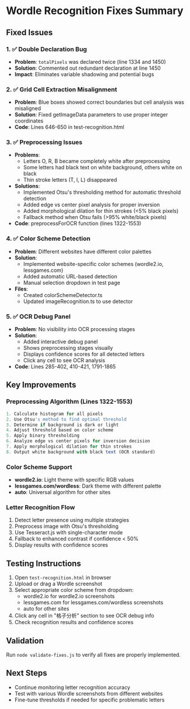 # Wordle Recognition Fixes Summary

## Fixed Issues

### 1. ✅ Double Declaration Bug
- **Problem**: `totalPixels` was declared twice (line 1334 and 1450)
- **Solution**: Commented out redundant declaration at line 1450
- **Impact**: Eliminates variable shadowing and potential bugs

### 2. ✅ Grid Cell Extraction Misalignment
- **Problem**: Blue boxes showed correct boundaries but cell analysis was misaligned
- **Solution**: Fixed getImageData parameters to use proper integer coordinates
- **Code**: Lines 646-650 in test-recognition.html

### 3. ✅ Preprocessing Issues
- **Problems**:
  - Letters O, R, B became completely white after preprocessing
  - Some letters had black text on white background, others white on black
  - Thin stroke letters (T, I, L) disappeared
- **Solutions**:
  - Implemented Otsu's thresholding method for automatic threshold detection
  - Added edge vs center pixel analysis for proper inversion
  - Added morphological dilation for thin strokes (<5% black pixels)
  - Fallback method when Otsu fails (>95% white/black pixels)
- **Code**: preprocessForOCR function (lines 1322-1553)

### 4. ✅ Color Scheme Detection
- **Problem**: Different websites have different color palettes
- **Solution**: 
  - Implemented website-specific color schemes (wordle2.io, lessgames.com)
  - Added automatic URL-based detection
  - Manual selection dropdown in test page
- **Files**: 
  - Created colorSchemeDetector.ts
  - Updated imageRecognition.ts to use detector

### 5. ✅ OCR Debug Panel
- **Problem**: No visibility into OCR processing stages
- **Solution**: 
  - Added interactive debug panel
  - Shows preprocessing stages visually
  - Displays confidence scores for all detected letters
  - Click any cell to see OCR analysis
- **Code**: Lines 285-402, 410-421, 1791-1865

## Key Improvements

### Preprocessing Algorithm (Lines 1322-1553)
```javascript
1. Calculate histogram for all pixels
2. Use Otsu's method to find optimal threshold
3. Determine if background is dark or light
4. Adjust threshold based on color scheme
5. Apply binary thresholding
6. Analyze edge vs center pixels for inversion decision
7. Apply morphological dilation for thin strokes
8. Output white background with black text (OCR standard)
```

### Color Scheme Support
- **wordle2.io**: Light theme with specific RGB values
- **lessgames.com/wordless**: Dark theme with different palette
- **auto**: Universal algorithm for other sites

### Letter Recognition Flow
1. Detect letter presence using multiple strategies
2. Preprocess image with Otsu's thresholding
3. Use Tesseract.js with single-character mode
4. Fallback to enhanced contrast if confidence < 50%
5. Display results with confidence scores

## Testing Instructions

1. Open `test-recognition.html` in browser
2. Upload or drag a Wordle screenshot
3. Select appropriate color scheme from dropdown:
   - wordle2.io for wordle2.io screenshots
   - lessgames.com for lessgames.com/wordless screenshots
   - auto for other sites
4. Click any cell in "格子分析" section to see OCR debug info
5. Check recognition results and confidence scores

## Validation
Run `node validate-fixes.js` to verify all fixes are properly implemented.

## Next Steps
- Continue monitoring letter recognition accuracy
- Test with various Wordle screenshots from different websites
- Fine-tune thresholds if needed for specific problematic letters